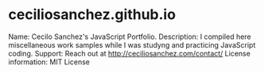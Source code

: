 # ceciliosanchez.github.io

Name: Cecilo Sanchez's JavaScript Portfolio.
Description: I compiled here miscellaneous work samples while I was studyng and practicing JavaScript coding.
Support: Reach out at http://ceciliosanchez.com/contact/
License information: MIT License
